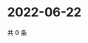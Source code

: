 # 2022-06-22

共 0 条

<!-- BEGIN WEIBO -->
<!-- 最后更新时间 Wed Jun 22 2022 01:28:54 GMT+0800 (China Standard Time) -->

<!-- END WEIBO -->
